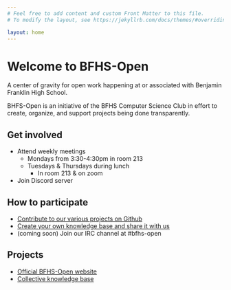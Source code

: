 ```yaml
---
# Feel free to add content and custom Front Matter to this file.
# To modify the layout, see https://jekyllrb.com/docs/themes/#overriding-theme-defaults

layout: home
---
```

# Welcome to BFHS-Open
A center of gravity for open work happening at or associated with Benjamin Franklin High School.

BHFS-Open is an initiative of the BFHS Computer Science Club in effort to create, organize, and support projects being done transparently.

## Get involved
- Attend weekly meetings
  - Mondays from 3:30-4:30pm in room 213
  - Tuesdays & Thursdays during lunch
    - In room 213 & on zoom 
- Join Discord server

## How to participate
- [Contribute to our various projects on Github](https://github.com/BFHS-Open)
- [Create your own knowledge base and share it with us](https://github.com/BFHS-Open/knowledge-base)
- (coming soon) Join our IRC channel at #bfhs-open


## Projects
- [Official BFHS-Open website](https://github.com/BFHS-Open/bfhs-open.github.io)
- [Collective knowledge base](https://github.com/BFHS-Open/knowledge-base)
